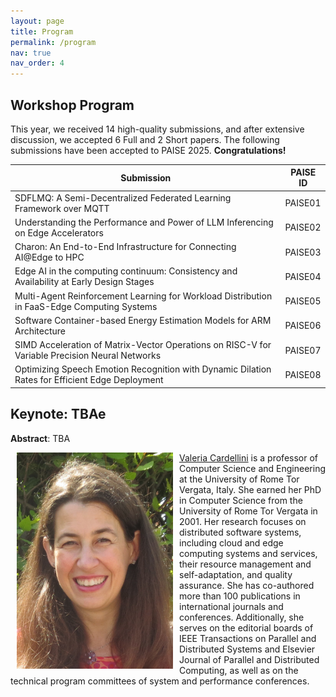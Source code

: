 ```yaml
---
layout: page
title: Program
permalink: /program
nav: true
nav_order: 4
---
```

<!---
| **Name** | **Description** | **Start(PDT)** | **End** | **Duration**|
| :-----:   | :-----: |
| **Introduction** | Introduction and opening remarks | 9:00 AM | 9:10 AM | 10 | 
{: .table}
{: .table-striped}
-->

## Workshop Program

This year, we received 14 high-quality submissions, and after extensive discussion, we accepted 6 Full and 2 Short papers. The following submissions have been accepted to PAISE 2025. **Congratulations!**

| Submission | PAISE ID |
|------------|----------|
| SDFLMQ: A Semi-Decentralized Federated Learning Framework over MQTT | PAISE01 |
| Understanding the Performance and Power of LLM Inferencing on Edge Accelerators | PAISE02 |
| Charon: An End-to-End Infrastructure for Connecting AI@Edge to HPC | PAISE03 |
| Edge AI in the computing continuum: Consistency and Availability at Early Design Stages | PAISE04 |
| Multi-Agent Reinforcement Learning for Workload Distribution in FaaS-Edge Computing Systems | PAISE05 |
| Software Container-based Energy Estimation Models for ARM Architecture | PAISE06 |
| SIMD Acceleration of Matrix-Vector Operations on RISC-V for Variable Precision Neural Networks | PAISE07 |
| Optimizing Speech Emotion Recognition with Dynamic Dilation Rates for Efficient Edge Deployment | PAISE08 |



## **Keynote**: **TBAe**

**Abstract**: TBA

<img src="/assets/img/valeria_headshot.jpg" alt="Valeria Cardellini" width="250" align="left" hspace="10"/>

[Valeria Cardellini](http://www.ce.uniroma2.it/~valeria/) is a professor of Computer Science and Engineering at the University of Rome Tor Vergata, Italy. She earned her PhD in Computer Science from the University of Rome Tor Vergata in 2001. Her research focuses on distributed software systems, including cloud and edge computing systems and services, their resource management and self-adaptation, and quality assurance. She has co-authored more than 100 publications in international journals and conferences. Additionally, she serves on the editorial boards of IEEE Transactions on Parallel and Distributed Systems and Elsevier Journal of Parallel and Distributed Computing, as well as on the technical program committees of system and performance conferences.
